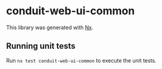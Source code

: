 # conduit-web-ui-common

This library was generated with [Nx](https://nx.dev).

## Running unit tests

Run `nx test conduit-web-ui-common` to execute the unit tests.
